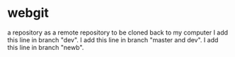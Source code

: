 # webgit
a repository as a remote repository to be cloned back to my computer
I add this line in branch "dev".
I add this line in branch "master and dev".
I add this line in branch "newb".
